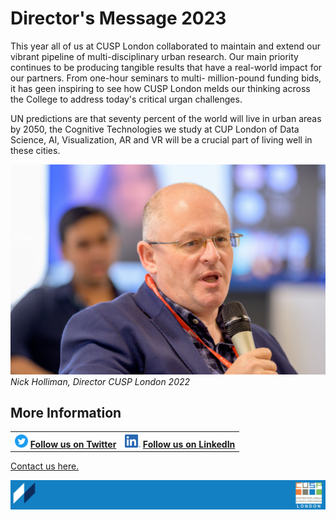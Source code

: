 # Director's Message 2023

This year all of us at CUSP London collaborated to maintain and extend our vibrant pipeline
of multi-disciplinary urban research. Our main priority continues to be producing tangible
results that have a real-world impact for our partners.  From one-hour seminars to multi-
million-pound funding bids, it has geen inspiring to see how CUSP London melds our thinking
across the College to address today's critical urgan challenges.

UN predictions are that seventy percent of the world will live in urban areas by 2050, the 
Cognitive Technologies we study at CUP London of Data Science, AI, Visualization, AR and 
VR will be a crucial part of living well in these cities.


![CUSP London Data Dive 2022](./assets/cuspDirector.jpg)
*Nick Holliman, Director CUSP London 2022* 

## More Information

<table border="0" cellspacing="0" cellpadding="0">
  <tr>
    <th>
<a href="https://twitter.com/cusplondon?lang=en"><img src="./assets/Twitterblue.svg" alt="Twitter" style="width:21px;height:21px;"></a>
<a href="https://twitter.com/cusplondon?lang=en">Follow us on Twitter</a>
    </th>
        <th>
<a href="https://www.linkedin.com/company/centre-for-urban-science-and-progress-london-cusp-london-king-s-college-london/"><img src="./assets/LI-In-Bug.png" alt="Linked In" style="height:21px;"></a>
<a href="https://www.linkedin.com/company/centre-for-urban-science-and-progress-london-cusp-london-king-s-college-london/)">Follow us on LinkedIn</a>
       </th>
   </tr>
</table>

[Contact us here.](./YouCanJoinUs.md)

![CUSP London Logo](./assets/CUSPbanner_thin_03.png)
